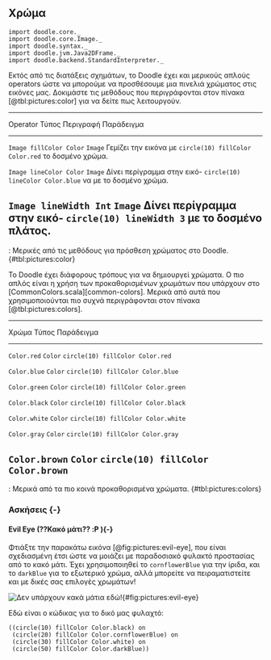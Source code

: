 ## Χρώμα

```tut:invisible
import doodle.core._
import doodle.core.Image._
import doodle.syntax._
import doodle.jvm.Java2DFrame._
import doodle.backend.StandardInterpreter._
```

Εκτός από τις διατάξεις σχημάτων, το Doodle έχει και μερικούς απλούς operators ώστε να μπορούμε να προσθέσουμε μια πινελιά χρώματος στις εικόνες μας. Δοκιμάστε τις μεθόδους που περιγράφονται στον πίνακα [@tbl:pictures:color] για να δείτε πως λειτουργούν.

---------------------------------------------------------------------------------------------
Operator                 Τύπος   Περιγραφή                   Παράδειγμα
----------------------- ------- --------------------------- ---------------------------------
`Image fillColor Color` `Image` Γεμίζει την εικόνα με        `circle(10) fillColor Color.red`
                                το δοσμένο χρώμα.

`Image lineColor Color` `Image` Δίνει περίγραμμα στην εικό-     `circle(10) lineColor Color.blue`
                                να με το δοσμένο χρώμα.

`Image lineWidth Int`   `Image` Δίνει περίγραμμα στην εικό-     `circle(10) lineWidth 3`
                                με το δοσμένο πλάτος.
---------------------------------------------------------------------------------------------

: Μερικές από τις μεθόδους για πρόσθεση χρώματος στο Doodle. {#tbl:pictures:color}

Το Doodle έχει διάφορους τρόπους για να δημιουργεί χρώματα.
Ο πιο απλός είναι η χρήση των προκαθορισμένων χρωμάτων που υπάρχουν στο [CommonColors.scala][common-colors].
Μερικά από αυτά που χρησιμοποιούνται πιο συχνά περιγράφονται στον πίνακα [@tbl:pictures:colors].

------------------------------------------------------------------
 Χρώμα                   Τύπος    Παράδειγμα
----------------------- ------- ----------------------------------
`Color.red`             `Color` `circle(10) fillColor Color.red`

`Color.blue`            `Color` `circle(10) fillColor Color.blue`

`Color.green`           `Color` `circle(10) fillColor Color.green`

`Color.black`           `Color` `circle(10) fillColor Color.black`

`Color.white`           `Color` `circle(10) fillColor Color.white`

`Color.gray`            `Color` `circle(10) fillColor Color.gray`

`Color.brown`           `Color` `circle(10) fillColor Color.brown`
------------------------------------------------------------------

: Μερικά από τα πιο κοινά προκαθορισμένα χρώματα. {#tbl:pictures:colors}

### Ασκήσεις {-}

#### Evil Eye (??Κακό μάτι?? :P ){-}

Φτιάξτε την παρακάτω εικόνα [@fig:pictures:evil-eye], που είναι σχεδιασμένη έτσι ώστε να μοιάζει με παραδοσιακό φυλακτό προστασίας από το κακό μάτι. Έχει χρησιμοποιηθεί το `cornflowerBlue` για την ίριδα, και το `darkBlue` για το εξωτερικό χρώμα, αλλά μπορείτε να πειραματιστείτε και με δικές σας επιλογές χρωμάτων!

![Δεν υπάρχουν κακά μάτια εδώ!](src/pages/pictures/evil-eye.pdf+svg){#fig:pictures:evil-eye}

<div class="solution">
Εδώ είναι ο κώδικας για το δικό μας φυλαχτό:

```tut:book
((circle(10) fillColor Color.black) on
 (circle(20) fillColor Color.cornflowerBlue) on
 (circle(30) fillColor Color.white) on
 (circle(50) fillColor Color.darkBlue))
```
</div>
